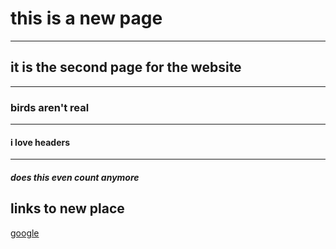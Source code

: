 # this is a new page

---

## it is the second page for the website

---

### birds aren't real

---

#### i love headers

---

##### does this even count anymore

## links to new place
[google](google.com)

